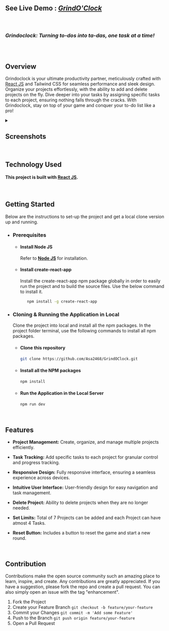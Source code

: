 ## See Live Demo : <strong><em>[GrindO'Clock](https://asa2468.github.io/GrindOClock/)</em></strong> 
<br>

##
### *Grindoclock: Turning to-dos into ta-das, one task at a time!*
##
<br>

## Overview
Grindoclock is your ultimate productivity partner, meticulously crafted with [React JS](https://reactjs.org/) and Tailwind CSS for seamless performance and sleek design. Organize your projects effortlessly, with the ability to add and delete projects on the fly. Dive deeper into your tasks by assigning specific tasks to each project, ensuring nothing falls through the cracks. With Grindoclock, stay on top of your game and conquer your to-do list like a pro!
<br>
<details>
  <summary><h2>Screenshots</h2></summary>

  ![Screenshot 1](https://github.com/Asa2468/GrindOClock/blob/main/public/Screenshots/1.%20homepage_no_project_selected.png)
  ![Screenshot 2](https://github.com/Asa2468/GrindOClock/blob/main/public/Screenshots/2.%20add_new_project.png)
  ![Screenshot 3](https://github.com/Asa2468/GrindOClock/blob/main/public/Screenshots/3.%20provide_title_modal.png)
  ![Screenshot 4](https://github.com/Asa2468/GrindOClock/blob/main/public/Screenshots/4.%20provide_description_modal.png)
  ![Screenshot 5](https://github.com/Asa2468/GrindOClock/blob/main/public/Screenshots/5.%20provide_project_due_date_modal.png)
  ![Screenshot 6](https://github.com/Asa2468/GrindOClock/blob/main/public/Screenshots/6.%20individual_project_section.png)
  ![Screenshot 7](https://github.com/Asa2468/GrindOClock/blob/main/public/Screenshots/7.%20empty_task_modal.png)
  ![Screenshot 8](https://github.com/Asa2468/GrindOClock/blob/main/public/Screenshots/8.%20task_too_short_modal.png)
  ![Screenshot 9](https://github.com/Asa2468/GrindOClock/blob/main/public/Screenshots/9.%20task_limit_modal.png)
  ![Screenshot 10](https://github.com/Asa2468/GrindOClock/blob/main/public/Screenshots/10.%20project_limit_modal.png)

</details>

<br>

## Technology Used
#### This project  is built with [React JS](https://reactjs.org/).

<br>

## Getting Started
Below are the instructions to set-up the project and get a local clone version up and running.
<ul>
<li>
 
### Prerequisites
<ul>

<li>
  
  #### Install Node JS
Refer to <strong>[Node JS](https://nodejs.org/en/)</strong> for installation.
</li>
<li>
  
#### Install create-react-app
Install the create-react-app npm package globally in order to easily run the project and to build the source files. Use the below command to install it.
```sh
   npm install -g create-react-app
   ```
</li>
</ul>
</li>
<li>
  
### Cloning & Running the Application in Local

Clone the project into local and install all the npm packages. In the project folder terminal, use the following commands to install all npm packages.
<ul>
<li>
  
  #### Clone this repository
   ```sh
   git clone https://github.com/Asa2468/GrindOClock.git

   ```
</li>
<li>
  
  #### Install all the NPM packages
   ```sh
   npm install
   ```
</li>
<li>
  
  #### Run the Application in the Local Server
   ```js
   npm run dev
   ```
</li>
</ul>
</li>
</ul>

<br>

## Features
- **Project Management:**
  Create, organize, and manage multiple projects efficiently.

- **Task Tracking:**
  Add specific tasks to each project for granular control and progress tracking.

- **Responsive Design:**
  Fully responsive interface, ensuring a seamless experience across devices.
    
- **Intuitive User Interface:**
  User-friendly design for easy navigation and task management.

- **Delete Project:**
  Ability to delete projects when they are no longer needed.

- **Set Limits:**
  Total of 7 Projects can be added and each Project can have atmost 4 Tasks.

- **Reset Button:**
  Includes a button to reset the game and start a new round.

<br>

## Contribution
Contributions make the open source community such an amazing place to learn, inspire, and create. Any contributions are greatly appreciated. If you have a suggestion, please fork the repo and create a pull request. You can also simply open an issue with the tag "enhancement".
1. Fork the Project
2. Create your Feature Branch `git checkout -b feature/your-feature`
3. Commit your Changes `git commit -m 'Add some Feature'`
4. Push to the Branch `git push origin feature/your-feature`
5. Open a Pull Request

<br>
